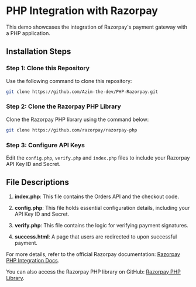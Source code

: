 # PHP Integration with Razorpay

This demo showcases the integration of Razorpay's payment gateway with a PHP application.

## Installation Steps

### Step 1: Clone this Repository

Use the following command to clone this repository:

```bash
git clone https://github.com/Azim-the-dev/PHP-Razorpay.git
```

### Step 2: Clone the Razorpay PHP Library

Clone the Razorpay PHP library using the command below:

```bash
git clone https://github.com/razorpay/razorpay-php
```

### Step 3: Configure API Keys

Edit the `config.php`, `verify.php` and `index.php` files to include your Razorpay API Key ID and Secret.

## File Descriptions

1. **index.php**: This file contains the Orders API and the checkout code.
   
2. **config.php**: This file holds essential configuration details, including your API Key ID and Secret.
   
3. **verify.php**: This file contains the logic for verifying payment signatures.
   
4. **success.html**: A page that users are redirected to upon successful payment.

For more details, refer to the official Razorpay documentation: [Razorpay PHP Integration Docs](https://razorpay.com/docs/payments/server-integration/php/payment-gateway/).

You can also access the Razorpay PHP library on GitHub: [Razorpay PHP Library](https://github.com/razorpay/razorpay-php).
